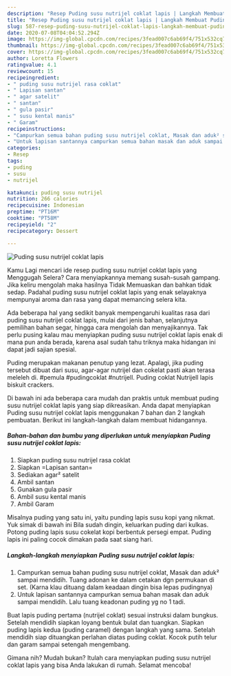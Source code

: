 ```yaml
---
description: "Resep Puding susu nutrijel coklat lapis | Langkah Membuat Puding susu nutrijel coklat lapis Yang Paling Enak"
title: "Resep Puding susu nutrijel coklat lapis | Langkah Membuat Puding susu nutrijel coklat lapis Yang Paling Enak"
slug: 587-resep-puding-susu-nutrijel-coklat-lapis-langkah-membuat-puding-susu-nutrijel-coklat-lapis-yang-paling-enak
date: 2020-07-08T04:04:52.294Z
image: https://img-global.cpcdn.com/recipes/3fead007c6ab69f4/751x532cq70/puding-susu-nutrijel-coklat-lapis-foto-resep-utama.jpg
thumbnail: https://img-global.cpcdn.com/recipes/3fead007c6ab69f4/751x532cq70/puding-susu-nutrijel-coklat-lapis-foto-resep-utama.jpg
cover: https://img-global.cpcdn.com/recipes/3fead007c6ab69f4/751x532cq70/puding-susu-nutrijel-coklat-lapis-foto-resep-utama.jpg
author: Loretta Flowers
ratingvalue: 4.1
reviewcount: 15
recipeingredient:
- " puding susu nutrijel rasa coklat"
- " Lapisan santan"
- " agar satelit"
- " santan"
- " gula pasir"
- " susu kental manis"
- " Garam"
recipeinstructions:
- "Campurkan semua bahan puding susu nutrijel coklat, Masak dan aduk² sampai mendidih. Tuang adonan ke dalam cetakan dgn permukaan di set. (Karna klau dituang dalam keadaan dingin bisa lepas pudingnya)"
- "Untuk lapisan santannya campurkan semua bahan masak dan aduk sampai mendidih. Lalu tuang keadonan puding yg no 1 tadi."
categories:
- Resep
tags:
- puding
- susu
- nutrijel

katakunci: puding susu nutrijel 
nutrition: 266 calories
recipecuisine: Indonesian
preptime: "PT16M"
cooktime: "PT58M"
recipeyield: "2"
recipecategory: Dessert

---
```



![Puding susu nutrijel coklat lapis](https://img-global.cpcdn.com/recipes/3fead007c6ab69f4/751x532cq70/puding-susu-nutrijel-coklat-lapis-foto-resep-utama.jpg)

Kamu Lagi mencari ide resep puding susu nutrijel coklat lapis yang Menggugah Selera? Cara menyiapkannya memang susah-susah gampang. Jika keliru mengolah maka hasilnya Tidak Memuaskan dan bahkan tidak sedap. Padahal puding susu nutrijel coklat lapis yang enak selayaknya mempunyai aroma dan rasa yang dapat memancing selera kita.

Ada beberapa hal yang sedikit banyak mempengaruhi kualitas rasa dari puding susu nutrijel coklat lapis, mulai dari jenis bahan, selanjutnya pemilihan bahan segar, hingga cara mengolah dan menyajikannya. Tak perlu pusing kalau mau menyiapkan puding susu nutrijel coklat lapis enak di mana pun anda berada, karena asal sudah tahu triknya maka hidangan ini dapat jadi sajian spesial.

Puding merupakan makanan penutup yang lezat. Apalagi, jika puding tersebut dibuat dari susu, agar-agar nutrijel dan cokelat pasti akan terasa meleleh di. #pemula #pudingcoklat #nutrijell. Puding coklat Nutrijell lapis biskuit crackers.


Di bawah ini ada beberapa cara mudah dan praktis untuk membuat puding susu nutrijel coklat lapis yang siap dikreasikan. Anda dapat menyiapkan Puding susu nutrijel coklat lapis menggunakan 7 bahan dan 2 langkah pembuatan. Berikut ini langkah-langkah dalam membuat hidangannya.

<!--inarticleads1-->

##### Bahan-bahan dan bumbu yang diperlukan untuk menyiapkan Puding susu nutrijel coklat lapis:

1. Siapkan  puding susu nutrijel rasa coklat
1. Siapkan  =Lapisan santan=
1. Sediakan  agar² satelit
1. Ambil  santan
1. Gunakan  gula pasir
1. Ambil  susu kental manis
1. Ambil  Garam


Misalnya puding yang satu ini, yaitu punding lapis susu kopi yang nikmat. Yuk simak di bawah ini Bila sudah dingin, keluarkan puding dari kulkas. Potong puding lapis susu cokelat kopi berbentuk persegi empat. Puding lapis ini paling cocok dimakan pada saat siang hari. 

<!--inarticleads2-->

##### Langkah-langkah menyiapkan Puding susu nutrijel coklat lapis:

1. Campurkan semua bahan puding susu nutrijel coklat, Masak dan aduk² sampai mendidih. Tuang adonan ke dalam cetakan dgn permukaan di set. (Karna klau dituang dalam keadaan dingin bisa lepas pudingnya)
1. Untuk lapisan santannya campurkan semua bahan masak dan aduk sampai mendidih. Lalu tuang keadonan puding yg no 1 tadi.


Buat lapis puding pertama (nutrijel coklat) sesuai instruksi dalam bungkus. Setelah mendidih siapkan loyang bentuk bulat dan tuangkan. Siapkan puding lapis kedua (puding caramel) dengan langkah yang sama. Setelah mendidih siap dituangkan perlahan diatas puding coklat. Kocok putih telur dan garam sampai setengah mengembang. 

Gimana nih? Mudah bukan? Itulah cara menyiapkan puding susu nutrijel coklat lapis yang bisa Anda lakukan di rumah. Selamat mencoba!
